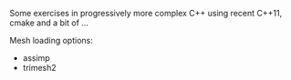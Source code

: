 
Some exercises in progressively more complex C++ using recent C++11, cmake and a bit of ...


Mesh loading options:
- assimp
- trimesh2